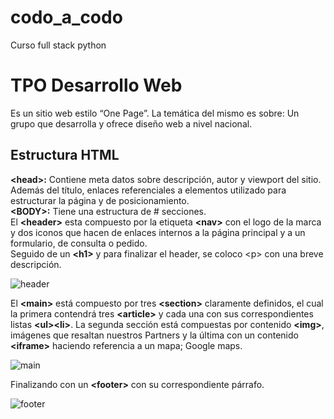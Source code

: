 # codo_a_codo
Curso full stack python

<h1>TPO Desarrollo Web</h1>
Es un sitio web estilo “One Page”. La temática del mismo es sobre: Un grupo que desarrolla y ofrece diseño web a nivel nacional.

<h2>Estructura HTML</h2>
<strong>&lt;head&gt;:</strong> Contiene meta datos sobre descripción, autor y viewport del sitio. Además del título, enlaces referenciales a elementos utilizado para estructurar la página y de posicionamiento.<br>
<strong>&lt;BODY&gt;:</strong> Tiene una estructura de # secciones.<br>
El <strong>&lt;header&gt;</strong> esta compuesto por la etiqueta <strong>&lt;nav&gt;</strong> con el logo de la marca y dos iconos que hacen de enlaces internos a la página principal y a un formulario, de consulta o pedido.<br>
Seguido de un <strong>&lt;h1&gt;</strong> y para finalizar el header, se coloco &lt;p&gt; con una breve descripción. 

![header](https://user-images.githubusercontent.com/7760577/190028414-c178e4d3-0f6d-4f7e-aac4-f8fa2911f9f0.png)

El <strong>&lt;main&gt;</strong> está compuesto por tres <strong>&lt;section&gt;</strong> claramente definidos, el cual la primera contendrá tres <strong>&lt;article&gt;</strong> y cada una con sus correspondientes listas <strong>&lt;ul&gt;&lt;li&gt;</strong>. 
La segunda sección está compuestas por contenido <strong>&lt;img&gt;</strong>, imágenes que resaltan nuestros Partners y la última con un contenido <strong>&lt;iframe&gt;</strong> haciendo referencia a un mapa; Google maps.

![main](https://user-images.githubusercontent.com/7760577/190028434-e06dd41e-a6b0-44f6-842d-6765c054738f.png)

Finalizando con un <strong>&lt;footer&gt;</strong> con su correspondiente párrafo.

![footer](https://user-images.githubusercontent.com/7760577/190028447-86762cfe-c2e7-4657-b790-8b592c352498.png)


 


